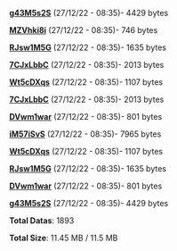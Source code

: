 [**g43M5s2S**](/data/g43M5s2S.txt) (27/12/22 - 08:35)- 4429 bytes

[**MZVhki8i**](/data/MZVhki8i.txt) (27/12/22 - 08:35)- 746 bytes

[**RJsw1M5G**](/data/RJsw1M5G.txt) (27/12/22 - 08:35)- 1635 bytes

[**7CJxLbbC**](/data/7CJxLbbC.txt) (27/12/22 - 08:35)- 2013 bytes

[**Wt5cDXqs**](/data/Wt5cDXqs.txt) (27/12/22 - 08:35)- 1107 bytes

[**7CJxLbbC**](/data/7CJxLbbC.txt) (27/12/22 - 08:35)- 2013 bytes

[**DVwm1war**](/data/DVwm1war.txt) (27/12/22 - 08:35)- 801 bytes

[**iM57iSvS**](/data/iM57iSvS.txt) (27/12/22 - 08:35)- 7965 bytes

[**Wt5cDXqs**](/data/Wt5cDXqs.txt) (27/12/22 - 08:35)- 1107 bytes

[**RJsw1M5G**](/data/RJsw1M5G.txt) (27/12/22 - 08:35)- 1635 bytes

[**DVwm1war**](/data/DVwm1war.txt) (27/12/22 - 08:35)- 801 bytes

[**g43M5s2S**](/data/g43M5s2S.txt) (27/12/22 - 08:35)- 4429 bytes

**Total Datas**: 1893

**Total Size**: 11.45 MB / 11.5 MB